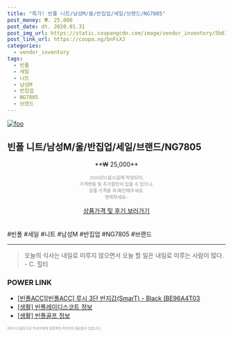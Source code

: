 ```yaml
--- 
title: "특가! 빈폴 니트/남성M/울/반집업/세일/브랜드/NG7805" 
post_money: ₩. 25,000 
post_date: dt. 2020.01.31 
post_img_url: https://static.coupangcdn.com/image/vendor_inventory/5b61/6c27c7d7f5428a238bc3b1cb747bfeffb07fa4b3ed995a413634f6289e05.jpg 
post_link_url: https://coupa.ng/bnFsXJ 
categories: 
  - vendor_inventory 
tags: 
  - 빈폴 
  - 세일 
  - 니트 
  - 남성M 
  - 반집업 
  - NG7805 
  - 브랜드 
--- 
```

[![foo](https://static.coupangcdn.com/image/vendor_inventory/5b61/6c27c7d7f5428a238bc3b1cb747bfeffb07fa4b3ed995a413634f6289e05.jpg)](https://coupa.ng/bnFsXJ) 

## 빈폴 니트/남성M/울/반집업/세일/브랜드/NG7805 
<p style="text-align: center;">**₩ 25,000**</p> 
<p style="text-align: center;"><span style="color: #898c8f; font-family: Georgia,Times,serif; font-size: 0.75em;">2020년01월31일에 작성되어, <br>가격변동 및 추가할인이 있을 수 있으니,<br> 상품 가격을 꼭!확인해주세요.<br>행복하세요~</span> 
</p>	 
<div markdown="0" style="text-align: center;"><a href="https://coupa.ng/bnFsXJ" class="btn btn--success">상품가격 및 후기 보러가기</a></div> 
<br><br> 
  #빈폴 #세일 #니트 #남성M #반집업 #NG7805 #브랜드 
<hr> 

> 오늘의 식사는 내일로 미루지 않으면서 오늘 할 일은 내일로 미루는 사람이 많다. - C. 힐티 


### POWER LINK

* <a href="https://blog.naver.com/fasyy4321/221788197165" target="_blank">[빈폴ACC][빈폴ACC] 루시 3단 반지갑(SmarT) - Black (BE96A4T03</a>
* <a href="https://blog.naver.com/fasyy4321/221763703905" target="_blank"> [생활] 빈폴레이디스코트 정보 </a>
* <a href="https://blog.naver.com/santokki14/221774830118" target="_blank"> [생활] 빈폴골프 정보 </a>

<span style="color: #898c8f; font-family: Georgia,Times,serif; font-size: 0.55em;">파트너스활동으로 작성자에게 일정액의 커미션이 제공될수 있습니다.</span> 
